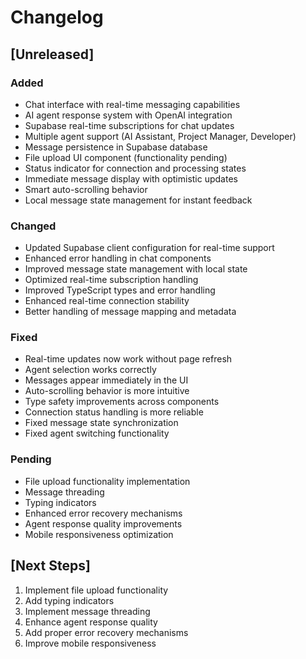 # Changelog

## [Unreleased]

### Added

- Chat interface with real-time messaging capabilities
- AI agent response system with OpenAI integration
- Supabase real-time subscriptions for chat updates
- Multiple agent support (AI Assistant, Project Manager, Developer)
- Message persistence in Supabase database
- File upload UI component (functionality pending)
- Status indicator for connection and processing states
- Immediate message display with optimistic updates
- Smart auto-scrolling behavior
- Local message state management for instant feedback

### Changed

- Updated Supabase client configuration for real-time support
- Enhanced error handling in chat components
- Improved message state management with local state
- Optimized real-time subscription handling
- Improved TypeScript types and error handling
- Enhanced real-time connection stability
- Better handling of message mapping and metadata

### Fixed

- Real-time updates now work without page refresh
- Agent selection works correctly
- Messages appear immediately in the UI
- Auto-scrolling behavior is more intuitive
- Type safety improvements across components
- Connection status handling is more reliable
- Fixed message state synchronization
- Fixed agent switching functionality

### Pending

- File upload functionality implementation
- Message threading
- Typing indicators
- Enhanced error recovery mechanisms
- Agent response quality improvements
- Mobile responsiveness optimization

## [Next Steps]

1. Implement file upload functionality
2. Add typing indicators
3. Implement message threading
4. Enhance agent response quality
5. Add proper error recovery mechanisms
6. Improve mobile responsiveness
